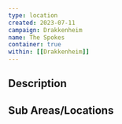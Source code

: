 ```yaml
---
type: location
created: 2023-07-11
campaign: Drakkenheim
name: The Spokes
container: true
within: [[Drakkenheim]]
---
```


## Description


## Sub Areas/Locations

<!-- QueryToSerialize: LIST FROM "TTRPG/Drakkenheim/Locations" WHERE within = "The Spokes" -->

